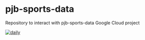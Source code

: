 # pjb-sports-data
Repository to interact with pjb-sports-data Google Cloud project

[![daily](https://github.com/peteb206/pjb-sports-data/actions/workflows/daily.yml/badge.svg)](https://github.com/peteb206/pjb-sports-data/actions/workflows/daily.yml)